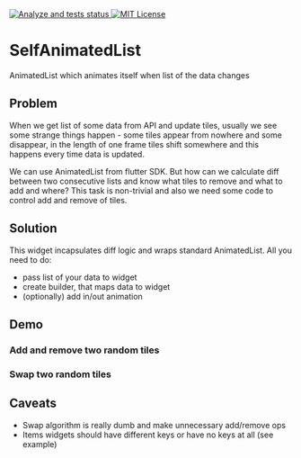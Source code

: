 <a href="https://github.com/sla-000/flutter-self_animated_list/actions">
<img src="https://github.com/sla-000/flutter-self_animated_list/workflows/flutter%20test/badge.svg" alt="Analyze and tests status">
</a>
<a href="https://opensource.org/licenses/MIT">
<img src="https://img.shields.io/badge/License-MIT-yellow.svg" alt="MIT License"/>
</a>


# SelfAnimatedList

AnimatedList which animates itself when list of the data changes


## Problem

When we get list of some data from API and update tiles, usually we see some strange things 
happen - some tiles appear from nowhere and some disappear, in the length of one frame tiles 
shift somewhere and this happens every time data is updated.

We can use AnimatedList from flutter SDK. But how can we calculate diff between two consecutive 
lists and know what tiles to remove and what to add and where? This task is non-trivial and also 
we need some code to control add and remove of tiles.


## Solution

This widget incapsulates diff logic and wraps standard AnimatedList. All you need to do:
- pass list of your data to widget 
- create builder, that maps data to widget
- (optionally) add in/out animation


## Demo

### Add and remove two random tiles



### Swap two random tiles



## Caveats

- Swap algorithm is really dumb and make unnecessary add/remove ops
- Items widgets should have different keys or have no keys at all (see example)
